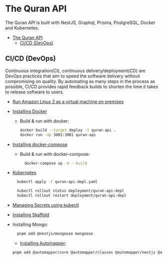 # The Quran API
The Quran API is built with NestJS, Graphql, Prisma, PostgreSQL, Docker and Kubernetes.

- [The Quran API](#the-quran-api)
  - [CI/CD (DevOps)](#cicd-devops)


## CI/CD (DevOps)
Continuous integration(CI), continuous delivery/deployment(CD) are DevOps practices that aim to speed the software delivery without compromising on quality. By automating as many steps in the process as possible, CI/CD provides rapid feedback builds to shorten the time it takes to release software to users.

- [Run Amazon Linux 2 as a virtual machine on premises](https://github.com/mehradi-github/ref-devops-flow#run-amazon-linux-2-as-a-virtual-machine-on-premises)
- [Installing Docker](https://github.com/mehradi-github/ref-devops-flow#installing-docker)
  - Build & run with docker:
    ``` bash
    docker build --target deploy -t quran-api .
    docker run -dp 3001:3001 quran-api
    ```
- [Installing docker-compose](https://github.com/mehradi-github/ref-graphql#installing-docker-compose)

  - Build & run with docker-compose:
    ```bash
      docker-compose up -d --build
    ```
- [Kubernetes](https://github.com/mehradi-github/ref-microservices-ticketing-auth#k8s-world)    
  
  ```bash
    kubectl apply -f quran-api-depl.yaml

    kubectl rollout status deployment/quran-api-depl
    kubectl rollout restart deployment/quran-api-depl
  ```
- [Managing Secrets using kubectl](https://github.com/mehradi-github/microservices-ticketing#managing-secrets-using-kubectl)
- [Installing Skaffold](https://github.com/mehradi-github/microservices-ticketing#skaffold)
- Installing Mongo:
    ```bash
      pnpm add @nestjs/mongoose mongoose
    ```

  - [Installing Automapper](https://automapperts.netlify.app/docs/nestjs):
  ```bash
  pnpm add @automapper/core @automapper/classes @automapper/nestjs @automapper/types
  ```    

